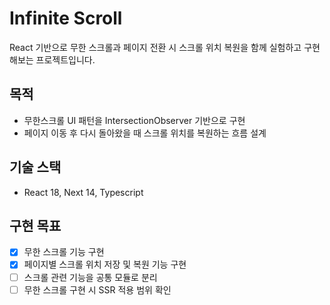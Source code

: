 # Infinite Scroll

React 기반으로 무한 스크롤과 페이지 전환 시 스크롤 위치 복원을 함께 실험하고 구현해보는 프로젝트입니다.

## 목적

- 무한스크롤 UI 패턴을 IntersectionObserver 기반으로 구현
- 페이지 이동 후 다시 돌아왔을 때 스크롤 위치를 복원하는 흐름 설계

## 기술 스택

- React 18, Next 14, Typescript

## 구현 목표

- [x] 무한 스크롤 기능 구현
- [x] 페이지별 스크롤 위치 저장 및 복원 기능 구현
- [ ] 스크롤 관련 기능을 공통 모듈로 분리
- [ ] 무한 스크롤 구현 시 SSR 적용 범위 확인
